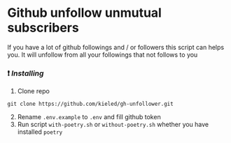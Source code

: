 # Github unfollow unmutual subscribers

If you have a lot of github followings and / or followers this script can helps you. It will unfollow from all your
followings that not follows to you

### :heavy_exclamation_mark: _Installing_

1. Clone repo

```
git clone https://github.com/kieled/gh-unfollower.git
```

2. Rename `.env.example` to `.env` and fill github token
3. Run script `with-poetry.sh` or `without-poetry.sh` whether you have installed `poetry`

